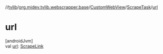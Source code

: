 //[tvlib](../../../../index.md)/[org.mjdev.tvlib.webscrapper.base](../../index.md)/[CustomWebView](../index.md)/[ScrapeTask](index.md)/[url](url.md)

# url

[androidJvm]\
val [url](url.md): [ScrapeLink](../../-scrape-link/index.md)
